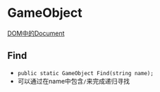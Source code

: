 # GameObject

[DOM中的Document](javascript-dom.md)

## Find

- `public static GameObject Find(string name);`
- 可以通过在name中包含`/`来完成递归寻找